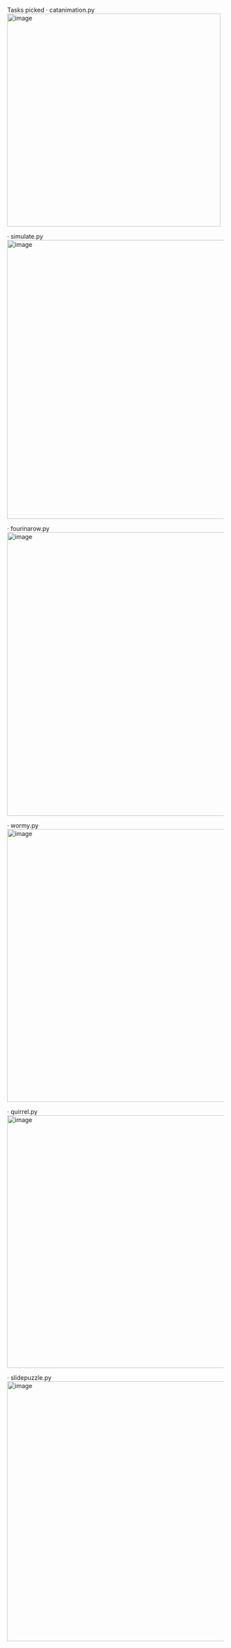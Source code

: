 Tasks picked
· catanimation.py
<img width="496" alt="image" src="https://github.com/user-attachments/assets/19806ca8-f740-434d-9385-b0ce6ab32b39" />

· simulate.py
<img width="649" alt="image" src="https://github.com/user-attachments/assets/04584c46-a1bf-41bc-b0a5-a8de95ff4959" />

· fourinarow.py
<img width="660" alt="image" src="https://github.com/user-attachments/assets/461f34e2-73a6-48e6-8488-c7d07dc03eeb" />

· wormy.py
<img width="635" alt="image" src="https://github.com/user-attachments/assets/9b873842-376b-4612-ad25-540125b47e63" />

· quirrel.py
<img width="588" alt="image" src="https://github.com/user-attachments/assets/580776c8-762d-4429-85f6-8fdd83906fba" />

· slidepuzzle.py
<img width="605" alt="image" src="https://github.com/user-attachments/assets/7757ff52-cbed-4df5-83e5-5aba98f1f28c" />

